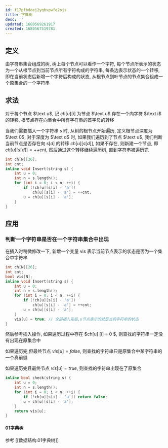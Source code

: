 ```yaml
---
id: f17pfbdoej2yqbvpwfe2ojs
title: 字典树
desc: ''
updated: 1680569261917
created: 1680567519781
---
```


## 定义

由字符串集合组成的树, 树上每个节点可以看作一个字符, 每个节点所表示的状态为一个从根节点到当前节点所有字符构成的字符串, 每条边表示状态的一个转移, 即在当前状态后新增一个字符后构成的状态, 从根节点到叶节点的节点集合组成一个原集合的一个字符串

## 求法

对于每个节点 $\text u$, 记 $ch[u] [i]$ 为节点 $\text u$ 存在一个向字符 $\text i$ 的转移, 根节点存在向集合中所有字符串的首字母的转移

当我们需要插入一个字符串 $s$ 时, 从树的根节点开始遍历, 定义根节点深度为 $\text 0$, 对于深度为 $\text d$ 时, 如果我们遍历到了节点 $\text u$, 我们判断当前节点是否存在向 $s[d]$ 的转移 $ch[u] [s[d]]$, 如果不存在, 则新建一个节点, 即 $ch[u] [s[d]] = \text{++cnt}$, 然后通过这个转移继续遍历树, 直到字符串被遍历完

```cpp
int ch[N][26];
int cnt;
inline void Insert(string s) {
    int u = 0;
    int n = s.length();
    for (int i = 0; i < n; ++i) {
        if (!ch[u][s[i] - 'a'])
            ch[u][s[i] - 'a'] = ++cnt;
        u = ch[u][s[i] - 'a'];
    }
}
```

## 应用

### 判断一个字符串是否在一个字符串集合中出现

在插入时稍微修改一下, 新增一个变量 $\text {vis}$ 表示当前节点表示的状态是否为一个集合中字符串

```cpp
int ch[N][26];
int cnt;
bool vis[N];
inline void Insert(string s) {
    int u = 0;
    int n = s.length();
    for (int i = 0; i < n; ++i) {
        if (!ch[u][s[i] - 'a'])
            ch[u][s[i] - 'a'] = ++cnt;
        u = ch[u][s[i] - 'a'];
    }
    vis[u] = true; // 全部插入完后,u节点表示的就是当前字符串的状态
}
```

然后参考插入操作, 如果遍历过程中存在 $ch[u] [i] = 0 $, 则查找的字符串一定没有出现在原集合中

如果遍历完,但最终节点 $vis[u] = false$, 则查找的字符串只是原集合中某字符串的一个真前缀

如果遍历完且最终节点 $vis[u] = true$, 则查找的字符串出现在了原集合

```cpp
inline bool check(string s) {
    int u = 0;
    int n = s.length();
    for (int i = 0; i < n; ++i) {
        if (!ch[u][s[i] - 'a']) return false;
        u = ch[u][s[i] - 'a'];
    }
    return vis[u];
}
```

#### 01字典树

参考 [[数据结构.01字典树]]
